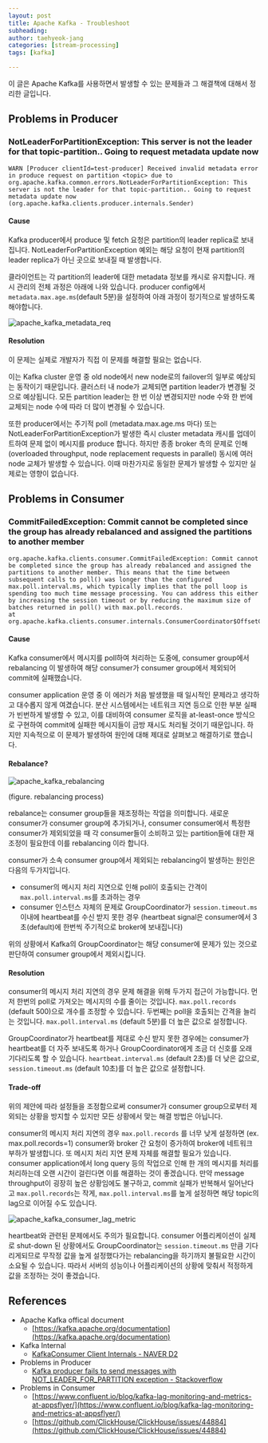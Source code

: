 ```yaml
---
layout: post
title: Apache Kafka - Troubleshoot 
subheading: 
author: taehyeok-jang
categories: [stream-processing]
tags: [kafka]

---
```




이 글은 Apache Kafka를 사용하면서 발생할 수 있는 문제들과 그 해결책에 대해서 정리한 글입니다. 



## Problems in Producer

### NotLeaderForPartitionException: This server is not the leader for that topic-partition.. Going to request metadata update now 

```
WARN [Producer clientId=test-producer] Received invalid metadata error in produce request on partition <topic> due to org.apache.kafka.common.errors.NotLeaderForPartitionException: This server is not the leader for that topic-partition.. Going to request metadata update now (org.apache.kafka.clients.producer.internals.Sender)
```



#### Cause

Kafka producer에서 produce 및 fetch 요청은 partition의 leader replica로 보내집니다. NotLeaderForPartitionException 예외는 해당 요청이 현재 partition의 leader replica가 아닌 곳으로 보내질 때 발생합니다.

클라이언트는 각 partition의 leader에 대한 metadata 정보를 캐시로 유지합니다. 캐시 관리의 전체 과정은 아래에 나와 있습니다. producer config에서 `metadata.max.age.ms`(default 5분)을 설정하여 아래 과정이 정기적으로 발생하도록 해야합니다.

![apache_kafka_metadata_req](https://github.com/taehyeok-jang/taehyeok-jang.github.io/assets/31732943/37c27ac2-897b-4cc3-b392-5b54c843a272)



#### Resolution 

이 문제는 실제로 개발자가 직접 이 문제를 해결할 필요는 없습니다. 

이는 Kafka cluster 운영 중 old node에서 new node로의 failover의 일부로 예상되는 동작이기 때문입니다. 클러스터 내 node가 교체되면 partition leader가 변경될 것으로 예상됩니다. 모든 partition leader는 한 번 이상 변경되지만 node 수와 한 번에 교체되는 node 수에 따라 더 많이 변경될 수 있습니다.

또한 producer에서는 주기적 poll (metadata.max.age.ms 마다) 또는 NotLeaderForPartitionException가 발생한 즉시 cluster metadata 캐시를 업데이트하여 문제 없이 메시지를 produce 합니다. 하지만 종종 broker 측의 문제로 인해 (overloaded throughput, node replacement requests in parallel) 동시에 여러 node 교체가 발생할 수 있습니다. 이때 마찬가지로 동일한 문제가 발생할 수 있지만 실제로는 영향이 없습니다. 



## Problems in Consumer 

### CommitFailedException: Commit cannot be completed since the group has already rebalanced and assigned the partitions to another member

```
org.apache.kafka.clients.consumer.CommitFailedException: Commit cannot be completed since the group has already rebalanced and assigned the partitions to another member. This means that the time between subsequent calls to poll() was longer than the configured max.poll.interval.ms, which typically implies that the poll loop is spending too much time message processing. You can address this either by increasing the session timeout or by reducing the maximum size of batches returned in poll() with max.poll.records.
at org.apache.kafka.clients.consumer.internals.ConsumerCoordinator$OffsetCommitResponseHandler.handle(ConsumerCoordinator.java:775)
```



#### Cause 

Kafka consumer에서 메시지를 poll하여 처리하는 도중에, consumer group에서 rebalancing 이 발생하여 해당 consumer가 consumer group에서 제외되어 commit에 실패했습니다.

consumer application 운영 중 이 에러가 처음 발생했을 때 일시적인 문제라고 생각하고 대수롭지 않게 여겼습니다. 분산 시스템에서는 네트워크 지연 등으로 인한 부분 실패가 빈번하게 발생할 수 있고, 이를 대비하여 consumer 로직을 at-least-once 방식으로 구현하여 commit에 실패한 메시지들이 금방 재시도 처리될 것이기 때문입니다. 하지만 지속적으로 이 문제가 발생하여 원인에 대해 제대로 살펴보고 해결하기로 했습니다.



#### Rebalance? 

![apache_kafka_rebalancing](https://github.com/taehyeok-jang/taehyeok-jang.github.io/assets/31732943/b3f3865c-2b27-4595-a9e4-90cda5312a1b)

(figure. rebalancing process)

rebalance는 consumer group들을 재조정하는 작업을 의미합니다. 새로운 consumer가 consumer group에 추가되거나, consumer consumer에서 특정한 consumer가 제외되었을 때 각 consumer들이 소비하고 있는 partition들에 대한 재조정이 필요한데 이를 rebalancing 이라 합니다.

consumer가 소속 consumer group에서 제외되는 rebalancing이 발생하는 원인은 다음의 두가지입니다.

- consumer의 메시지 처리 지연으로 인해 poll이 호출되는 간격이 `max.poll.interval.ms`를 초과하는 경우
- consumer 인스턴스 자체의 문제로 GroupCoordinator가 `session.timeout.ms` 이내에 heartbeat를 수신 받지 못한 경우 (heartbeat signal은 consumer에서 3초(default)에 한번씩 주기적으로 broker에 보내집니다)

위의 상황에서 Kafka의 GroupCoordinator는 해당 consumer에 문제가 있는 것으로 판단하여 consumer group에서 제외시킵니다. 



#### Resolution 

consumer의 메시지 처리 지연의 경우 문제 해결을 위해 두가지 접근이 가능합니다. 먼저 한번의 poll로 가져오는 메시지의 수를 줄이는 것입니다. `max.poll.records` (default 500)으로 개수를 조정할 수 있습니다. 두번째는 poll을 호출되는 간격을 늘리는 것입니다. `max.poll.interval.ms` (default 5분)를 더 높은 값으로 설정합니다.

GroupCoordinator가 heartbeat를 제대로 수신 받지 못한 경우에는 consumer가 heartbeat를 더 자주 보내도록 하거나 GroupCoordinator에게 조금 더 신호를 오래 기다리도록 할 수 있습니다. `heartbeat.interval.ms` (default 2초)를 더 낮은 값으로, `session.timeout.ms` (default 10초)를 더 높은 값으로 설정합니다. 



#### Trade-off

위의 제안에 따라 설정들을 조정함으로써 consumer가 consumer group으로부터 제외되는 상황을 방지할 수 있지만 모든 상황에서 맞는 해결 방법은 아닙니다.

consumer의 메시지 처리 지연의 경우 `max.poll.records` 를 너무 낮게 설정하면 (ex. max.poll.records=1) consumer와 broker 간 요청이 증가하여 broker에 네트워크 부하가 발생합니다. 또 메시지 처리 지연 문제 자체를 해결할 필요가 있습니다. consumer application에서 long query 등의 작업으로 인해 한 개의 메시지를 처리를 처리하는데 오랜 시간이 걸린다면 이를 해결하는 것이 좋겠습니다. 만약 message throughput이 굉장히 높은 상황임에도 불구하고, commit 실패가 반복해서 일어난다고 `max.poll.records`는 작게, `max.poll.interval.ms`를 높게 설정하면 해당 topic의 lag으로 이어질 수도 있습니다.

![apache_kafka_consumer_lag_metric](https://github.com/taehyeok-jang/taehyeok-jang.github.io/assets/31732943/dc28c892-1f62-4e56-8d67-5e60601c08dc)

heartbeat와 관련된 문제에서도 주의가 필요합니다. consumer 어플리케이션이 실제로 shut-down 된 상황에서도 GroupCoordinator는 `session.timeout.ms` 만큼 기다리게되므로 무작정 값을 높게 설정했다가는 rebalancing을 하기까지 불필요한 시간이 소요될 수 있습니다. 따라서 서버의 성능이나 어플리케이션의 상황에 맞춰서 적정하게 값을 조정하는 것이 좋겠습니다. 



## References

- Apache Kafka offical document 
  - [https://kafka.apache.org/documentation](https://kafka.apache.org/documentation)
- Kafka Internal 
  - [KafkaConsumer Client Internals - NAVER D2](https://d2.naver.com/helloworld/0974525)
- Problems in Producer 
  - [Kafka producer fails to send messages with NOT_LEADER_FOR_PARTITION exception - Stackoverflow](https://stackoverflow.com/questions/61798565/kafka-producer-fails-to-send-messages-with-not-leader-for-partition-exception)
- Problems in Consumer 
  - [https://www.confluent.io/blog/kafka-lag-monitoring-and-metrics-at-appsflyer/](https://www.confluent.io/blog/kafka-lag-monitoring-and-metrics-at-appsflyer/)
  - [https://github.com/ClickHouse/ClickHouse/issues/44884](https://github.com/ClickHouse/ClickHouse/issues/44884)





